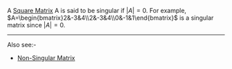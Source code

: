 A [Square Matrix](Square%20Matrix.md) A is said to be singular if $|A|=0$.
For example, $A=\begin{bmatrix}2&-3&4\\2&-3&4\\0&-1&1\end{bmatrix}$ is a singular matrix since $|A|=0$.

---
Also see:-
- [Non-Singular Matrix](Non-Singular%20Matrix.md)